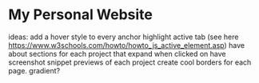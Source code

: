 # My Personal Website
ideas:
add a hover style to every anchor
highlight active tab (see here https://www.w3schools.com/howto/howto_js_active_element.asp)
have about sections for each project that expand when clicked on
have screenshot snippet previews of each project
create cool borders for each page. gradient?